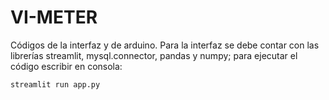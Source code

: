 # VI-METER
Códigos de la interfaz y de arduino. Para la interfaz se debe contar con las librerías streamlit, mysql.connector, pandas y numpy; para ejecutar el código escribir en consola:
```
streamlit run app.py
```
